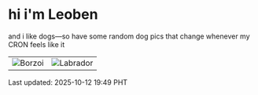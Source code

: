 # hi i'm Leoben

and i like dogs—so have some random dog pics that change whenever my CRON feels like it

|  |  |
|--------|----------|
| ![Borzoi](https://random-dog-vercel.vercel.app/api/random-borzoi?v=1760269787) | ![Labrador](https://random-dog-vercel.vercel.app/api/random-labrador?v=1760269787) |

Last updated: 2025-10-12 19:49 PHT
